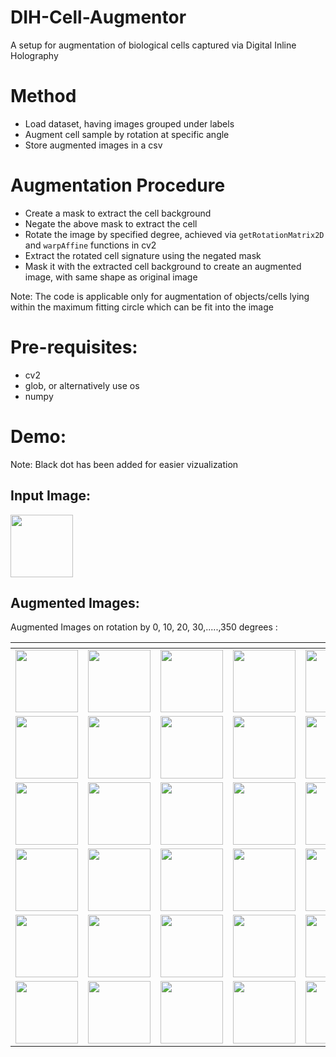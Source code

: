 # DIH-Cell-Augmentor
A setup for augmentation of biological cells captured via Digital Inline Holography

# Method
* Load dataset, having images grouped under labels
* Augment cell sample by rotation at specific angle
* Store augmented images in a csv

# Augmentation Procedure
* Create a mask to extract the cell background
* Negate the above mask to extract the cell 
* Rotate the image by specified degree, achieved via `getRotationMatrix2D` and `warpAffine` functions in cv2
* Extract the rotated cell signature using the negated mask
* Mask it with the extracted cell background to create an augmented image, with same shape as original image

Note: The code is applicable only for augmentation of objects/cells lying within the maximum fitting circle which can be fit into the image

# Pre-requisites:
* cv2
* glob, or alternatively use os
* numpy

# Demo:
Note: Black dot has been added for easier vizualization

## Input Image: 
<img src="images/original.jpg" width=100 >

## Augmented Images:
Augmented Images on rotation by 0, 10, 20, 30,.....,350 degrees :


| <!-- -->  | <!-- -->  | <!-- --> | <!-- --> | <!-- --> | <!-- --> |
|------------|-------------|----------|----------|----------|----------|
| <img src="images/aug_img_0.jpg" width=100 >  | <img src="images/aug_img_10.jpg" width=100 > | <img src="images/aug_img_20.jpg" width=100 > | <img src="images/aug_img_30.jpg" width=100 > | <img src="images/aug_img_40.jpg" width=100 > | <img src="images/aug_img_50.jpg" width=100 > |
| <img src="images/aug_img_60.jpg" width=100 > | <img src="images/aug_img_70.jpg" width=100 > | <img src="images/aug_img_80.jpg" width=100 > | <img src="images/aug_img_90.jpg" width=100 > | <img src="images/aug_img_100.jpg" width=100 > | <img src="images/aug_img_110.jpg" width=100 > |
| <img src="images/aug_img_120.jpg" width=100 > | <img src="images/aug_img_130.jpg" width=100 > | <img src="images/aug_img_140.jpg" width=100 > | <img src="images/aug_img_150.jpg" width=100 > | <img src="images/aug_img_160.jpg" width=100 > | <img src="images/aug_img_170.jpg" width=100 > |
| <img src="images/aug_img_180.jpg" width=100 > | <img src="images/aug_img_190.jpg" width=100 > | <img src="images/aug_img_200.jpg" width=100 > | <img src="images/aug_img_210.jpg" width=100 > | <img src="images/aug_img_220.jpg" width=100 > | <img src="images/aug_img_230.jpg" width=100 > |
| <img src="images/aug_img_240.jpg" width=100 > | <img src="images/aug_img_250.jpg" width=100 > | <img src="images/aug_img_260.jpg" width=100 > | <img src="images/aug_img_270.jpg" width=100 > | <img src="images/aug_img_280.jpg" width=100 > | <img src="images/aug_img_290.jpg" width=100 > |
| <img src="images/aug_img_300.jpg" width=100 > | <img src="images/aug_img_310.jpg" width=100 > | <img src="images/aug_img_320.jpg" width=100 > | <img src="images/aug_img_330.jpg" width=100 > | <img src="images/aug_img_340.jpg" width=100 > | <img src="images/aug_img_350.jpg" width=100 > |
